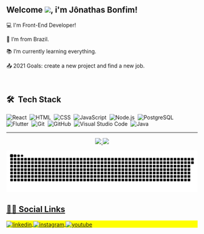 ## Welcome <img src="https://raw.githubusercontent.com/kaueMarques/kaueMarques/master/hi.gif" width="30px">, i'm Jônathas Bonfim!

 
:computer: I'm Front-End Developer!

:house_with_garden: I’m from Brazil.

:books: I’m currently learning everything.

:outbox_tray: 2021 Goals: create a new project and find a new job.

<br>

## 🛠 &nbsp;Tech Stack
![React](https://img.shields.io/badge/-React-05122A?style=flat&logo=react)&nbsp;
![HTML](https://img.shields.io/badge/-HTML-05122A?style=flat&logo=HTML5)&nbsp;
![CSS](https://img.shields.io/badge/-CSS-05122A?style=flat&logo=CSS3&logoColor=1572B6)&nbsp;
![JavaScript](https://img.shields.io/badge/-JavaScript-05122A?style=flat&logo=javascript)&nbsp;
![Node.js](https://img.shields.io/badge/-Node.js-05122A?style=flat&logo=node.js)&nbsp;
![PostgreSQL](https://img.shields.io/badge/-PostgreSQL-05122A?style=flat&logo=postgresql)&nbsp;
![Flutter](https://img.shields.io/badge/-Flutter-05122A?style=flat&logo=Flutter&logoColor=007ACC)&nbsp;
![Git](https://img.shields.io/badge/-Git-05122A?style=flat&logo=git)&nbsp;
![GitHub](https://img.shields.io/badge/-GitHub-05122A?style=flat&logo=github)&nbsp;
![Visual Studio Code](https://img.shields.io/badge/-Visual%20Studio%20Code-05122A?style=flat&logo=visual-studio-code&logoColor=007ACC)&nbsp;
![Java](https://img.shields.io/badge/-Java-05122A?style=flat&logo=Java&logoColor=e01f22)&nbsp;

----------------------------------------------------------------------------------
<div align="center">
  <a href="https://github.com/jonathas-bonfim">
  <img height="180em" src="https://github-readme-stats.vercel.app/api?username=jonathas-bonfim&show_icons=true&theme=dracula&include_all_commits=true&count_private=true"/>
  <img height="180em" src="https://github-readme-stats.vercel.app/api/top-langs/?username=jonathas-bonfim&layout=compact&langs_count=7&theme=dracula"/>
</div>

  ![Snake animation](https://github.com/jonathas-bonfim/jonathas-bonfim/blob/output/github-contribution-grid-snake.svg)
 
## 🙋‍♂️ Social Links
 <p align="left" style="background:yellow">
<a href="https://linkedin.com/in/jonathas-bonfim" target="_blank">
  <img align="center" src="https://img.shields.io/badge/jonathas_bonfim-05122A?style=flat&logo=linkedin&logoColor=0a66c2" alt="linkedin"/>
</a>
<a href="https://instagram.com/maykbrito" target="_blank">
 <img align="center" src="https://img.shields.io/badge/-jonathas.bonfim-05122A?style=flat&logo=instagram" alt="instagram"/>
</a>
<a href="https://www.youtube.com/channel/UCPqdd06NsNhGV5tetc37KGg" target="_blank">
 <img align="center" src="https://img.shields.io/badge/-jonathasbonfim-05122A?style=flat&logo=youtube&logoColor=f00000" alt="youtube"/>
</a>
</p>
